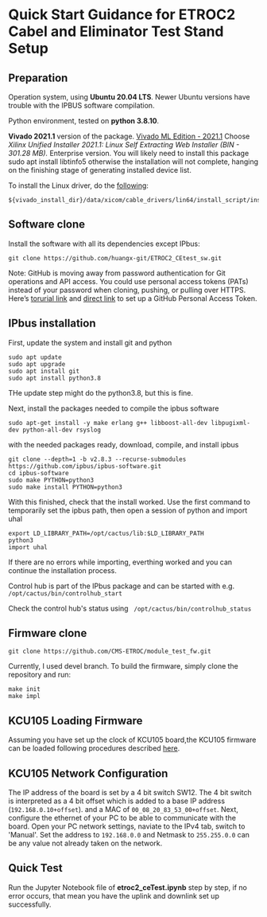 # Quick Start Guidance for ETROC2 Cabel and Eliminator Test Stand Setup

## Preparation

Operation system, using **Ubuntu 20.04 LTS**. Newer Ubuntu versions have trouble with the IPBUS software compilation.

Python environment, tested on **python 3.8.10**.

**Vivado 2021.1** version of the package. [Vivado ML Edition - 2021.1](https://www.xilinx.com/support/download/index.html/content/xilinx/en/downloadNav/vivado-design-tools/archive.html) Choose _Xilinx Unified Installer 2021.1: Linux Self Extracting Web Installer (BIN - 301.28 MB)._ Enterprise version. You will likely need to install this package sudo apt install libtinfo5 otherwise the installation will not complete, hanging on the finishing stage of generating installed device list.

To install the Linux driver, do the [following](https://docs.amd.com/r/2021.1-English/ug973-vivado-release-notes-install-license/Installing-Cable-Drivers): 
```
${vivado_install_dir}/data/xicom/cable_drivers/lin64/install_script/install_drivers/install_drivers
```

## Software clone
 Install the software with all its dependencies except IPbus: 

```
git clone https://github.com/huangx-git/ETROC2_CEtest_sw.git
```
Note: GitHub is moving away from password authentication for Git operations and API access. You could use personal access tokens (PATs) instead of your password when cloning, pushing, or pulling over HTTPS.  Here’s [torurial link](https://docs.github.com/en/authentication/keeping-your-account-and-data-secure/managing-your-personal-access-tokens) and [direct link](https://github.com/settings/tokens/new) to set up a GitHub Personal Access Token.

## IPbus installation

First, update the system and install git and python

```
sudo apt update
sudo apt upgrade
sudo apt install git
sudo apt install python3.8
```

THe update step might do the python3.8, but this is fine.

Next, install the packages needed to compile the ipbus software

```sudo apt-get install -y make erlang g++ libboost-all-dev libpugixml-dev python-all-dev rsyslog```

with the needed packages ready, download, compile, and install ipbus
```
git clone --depth=1 -b v2.8.3 --recurse-submodules https://github.com/ipbus/ipbus-software.git
cd ipbus-software
sudo make PYTHON=python3
sudo make install PYTHON=python3
```
With this finished, check that the install worked. Use the first command to temporarily set the ipbus path, then open a session of python and import uhal
```
export LD_LIBRARY_PATH=/opt/cactus/lib:$LD_LIBRARY_PATH
python3
import uhal
```
If there are no errors while importing, everthing worked and you can continue the installation process.

Control hub is part of the IPbus package and can be started with e.g. ``` /opt/cactus/bin/controlhub_start```

Check the control hub's status using ``` /opt/cactus/bin/controlhub_status```

## Firmware clone
```
git clone https://github.com/CMS-ETROC/module_test_fw.git
```
Currently, I used devel branch. To build the firmware, simply clone the repository and run:
```
make init
make impl
```


## KCU105 Loading Firmware

Assuming you have set up the clock of KCU105 board,the KCU105 firmware can be loaded following procedures described [here](https://etl-rb.docs.cern.ch/Firmware/rb-firmware/#firmware-for-kcu-105).

## KCU105 Network Configuration
The IP address of the board is set by a 4 bit switch SW12. The 4 bit switch is interpreted as a 4 bit offset which is added to a base IP address (`192.168.0.10+offset`). and a MAC of `00_08_20_83_53_00+offset`.
Next, configure the ethernet of your PC to be able to communicate with the board. Open your PC network settings, naviate to the IPv4 tab, switch to 'Manual'. Set the address to `192.168.0.0` and Netmask to `255.255.0.0` can be any value not already taken on the network. 

## Quick Test
Run the Jupyter Notebook file of __etroc2_ceTest.ipynb__ step by step, if no error occurs, that mean you have the uplink and downlink set up successfully.
